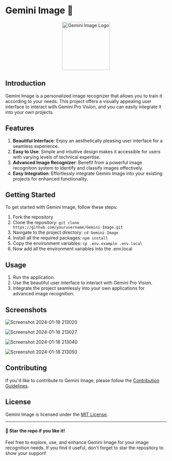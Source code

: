 # Gemini Image 🌟

<div align="center">
  <img src="https://github.com/kanugurajesh/Gemini-Image/assets/77529419/b07a3b4d-ba5b-4b6d-bf76-289022723d38" alt="Gemini Image Logo" width=150 height=150>
</div>

## Introduction

Gemini Image is a personalized image recognizer that allows you to train it according to your needs. This project offers a visually appealing user interface to interact with Gemini Pro Vision, and you can easily integrate it into your own projects.

## Features

1. **Beautiful Interface**: Enjoy an aesthetically pleasing user interface for a seamless experience.
2. **Easy to Use**: Simple and intuitive design makes it accessible for users with varying levels of technical expertise.
3. **Advanced Image Recognizer**: Benefit from a powerful image recognition system to identify and classify images effectively.
4. **Easy Integration**: Effortlessly integrate Gemini Image into your existing projects for enhanced functionality.

## Getting Started

To get started with Gemini Image, follow these steps:

1. Fork the repository
2. Clone the repository: `git clone https://github.com/yourusername/Gemini-Image.git`
3. Navigate to the project directory: `cd Gemini-Image`
4. Install all the required packages: `npm install`
5. Copy the environment variables: `cp .env.example .env.local`
6. Now add all the environment variables into the .env.local
  
## Usage

1. Run the application.
2. Use the beautiful user interface to interact with Gemini Pro Vision.
3. Integrate the project seamlessly into your own applications for advanced image recognition.

## Screenshots

![Screenshot 2024-01-18 213020](https://github.com/kanugurajesh/Gemini-Image/assets/77529419/81bf1223-a902-42aa-8d03-9909bd64e6d5)

![Screenshot 2024-01-18 213027](https://github.com/kanugurajesh/Gemini-Image/assets/77529419/4d05170c-8a66-4fbb-be84-507d79cffdfe)

![Screenshot 2024-01-18 213040](https://github.com/kanugurajesh/Gemini-Image/assets/77529419/45eef5f7-6ee0-4f6a-9c6c-8d3bab0119af)

![Screenshot 2024-01-18 213050](https://github.com/kanugurajesh/Gemini-Image/assets/77529419/f78510db-5bb5-4c21-a442-e6ba626138eb)


## Contributing

If you'd like to contribute to Gemini Image, please follow the [Contribution Guidelines](CONTRIBUTING.md).

## License

Gemini Image is licensed under the [MIT License](LICENSE).

---

#### 🌟 Star the repo if you like it!

Feel free to explore, use, and enhance Gemini Image for your image recognition needs. If you find it useful, don't forget to star the repository to show your support!
